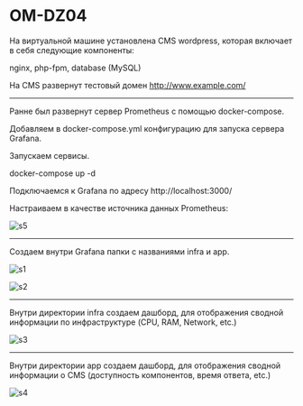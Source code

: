# OM-DZ04

На виртуальной машине установлена CMS wordpress, которая включает в себя следующие компоненты:

nginx, php-fpm, database (MySQL)

На CMS развернут тестовый домен http://www.example.com/

---

Ранне был развернут сервер Prometheus с помощью docker-compose. 

Добавляем в docker-compose.yml конфигурацию для запуска сервера Grafana.

Запускаем сервисы.

docker-compose up -d

Подключаемся к Grafana по адресу http://localhost:3000/

Настраиваем в качестве источника данных Prometheus:

![s5](https://github.com/user-attachments/assets/b896b0b3-78e5-4ebd-bc88-abde42691bb3)

---

Создаем внутри Grafana папки с названиями infra и app.

![s1](https://github.com/user-attachments/assets/524270b8-6d98-473c-a001-76f846ea4eef)

![s2](https://github.com/user-attachments/assets/dc2676f2-6bc8-4ad0-9e12-b6ccc4c94d58)

---

Внутри директории infra создаем дашборд, для отображения сводной информации 
по инфраструктуре (CPU, RAM, Network, etc.)

![s3](https://github.com/user-attachments/assets/7358bd2d-d98f-43c8-bfc0-1c8edf4e1caa)

---

Внутри директории app создаем дашборд, для отображения сводной информации 
о CMS (доступность компонентов, время ответа, etc.)

![s4](https://github.com/user-attachments/assets/33251b84-9211-4102-9661-ec2518f4dba4)

